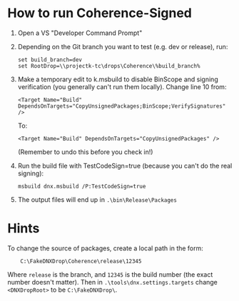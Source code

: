 
How to run Coherence-Signed
===========================

1. Open a VS "Developer Command Prompt"

2. Depending on the Git branch you want to test (e.g. dev or release), run:
   ```
   set build_branch=dev
   set RootDrop=\\projectk-tc\drops\Coherence\%build_branch%
   ```

3. Make a temporary edit to k.msbuild to disable BinScope and signing
   verification (you generally can't run them locally).
   Change line 10 from:
   ```
   <Target Name="Build" DependsOnTargets="CopyUnsignedPackages;BinScope;VerifySignatures" />
    ```
   To:
   ```
   <Target Name="Build" DependsOnTargets="CopyUnsignedPackages" />
    ```
   (Remember to undo this before you check in!)

4. Run the build file with TestCodeSign=true (because you can't do the
   real signing):
   ```
   msbuild dnx.msbuild /P:TestCodeSign=true
   ```

5. The output files will end up in `.\bin\Release\Packages`


Hints
=====

To change the source of packages, create a local path in the form:
```
    C:\FakeDNXDrop\Coherence\release\12345
```
Where `release` is the branch, and `12345` is the build number (the exact number doesn't matter).
Then in `.\tools\dnx.settings.targets` change `<DNXDropRoot>` to be `C:\FakeDNXDrop\`.

